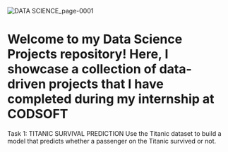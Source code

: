 ![DATA SCIENCE_page-0001](https://github.com/ReeSupp/desktop-tutorial/assets/142726717/fd1ed846-96d5-4cf8-b1d3-8800c9ab48e8)

# Welcome to my Data Science Projects repository! Here, I showcase a collection of data-driven projects that I have completed during my internship at CODSOFT

Task 1: TITANIC SURVIVAL PREDICTION
Use the Titanic dataset to build a model that predicts whether a
passenger on the Titanic survived or not.
